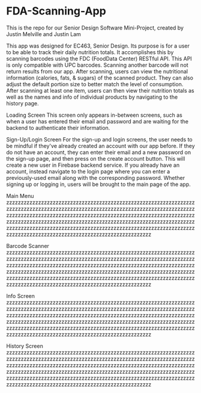 # FDA-Scanning-App
This is the repo for our Senior Design Software Mini-Project, created by Justin Melville and Justin Lam

This app was designed for EC463, Senior Design. Its purpose is for a user to be able to track their daily nutrition totals. It accomplishes this by scanning barcodes using the FDC (FoodData Center) RESTful API. This API is only compatible with UPC barcodes. Scanning another barcode will not return results from our app. After scanning, users can view the nutritional information (calories, fats, & sugars) of the scanned product. They can also adjust the default portion size to better match the level of consumption. After scanning at least one item, users can then view their nutrition totals as well as the names and info of individual products by navigating to the history page.

Loading Screen
This screen only appears in-between screens, such as when a user has entered their email and password and are waiting for the backend to authenticate their information.

Sign-Up/Login Screen
For the sign-up and login screens, the user needs to be mindful if they've already created an account with our app before. If they do not have an account, they can enter their email and a new password on the sign-up page, and then press on the create account button. This will create a new user in Firebase backend service. If you already have an account, instead navigate to the login page where you can enter a previously-used email along with the corresponding password. Whether signing up or logging in, users will be brought to the main page of the app.

Main Menu
zzzzzzzzzzzzzzzzzzzzzzzzzzzzzzzzzzzzzzzzzzzzzzzzzzzzzzzzzzzzzzzzzzzzzzzzzzzzzzzzzzzzzzzzzzzzzzzzzzzzzzzzzzzzzzzzzzzzzzzzzzzzzzzzzzzzzzzzzzzzzzzzzzzzzzzzzzzzzzzzzzzzzzzzzzzzzzzzzzzzzzzzzzzzzzzzzzzzzzzzzzzzzzzzzzzzzzzzzzzzzzzzzzzzzzzzzzzzzzzzzzzzzzzzzzzzzzzzzzzzzzzzzzzzzzzzzzzzzzzzzzzzzzzzzzzzzzzzzzzzzzzzzzzzzzzzzzzzzzzzzzzzzzzzzzzzzzzzzzzzzzzzzzzzzzzzzzzzzzzzzzzzzzzzzzzzzzz

Barcode Scanner
zzzzzzzzzzzzzzzzzzzzzzzzzzzzzzzzzzzzzzzzzzzzzzzzzzzzzzzzzzzzzzzzzzzzzzzzzzzzzzzzzzzzzzzzzzzzzzzzzzzzzzzzzzzzzzzzzzzzzzzzzzzzzzzzzzzzzzzzzzzzzzzzzzzzzzzzzzzzzzzzzzzzzzzzzzzzzzzzzzzzzzzzzzzzzzzzzzzzzzzzzzzzzzzzzzzzzzzzzzzzzzzzzzzzzzzzzzzzzzzzzzzzzzzzzzzzzzzzzzzzzzzzzzzzzzzzzzzzzzzzzzzzzzzzzzzzzzzzzzzzzzzzzzzzzzzzzzzzzzzzzzzzzzzzzzzzzzzzzzzzzzzzzzzzzzzzzzzzzzzzzzzzzzzzzzzzzzz

Info Screen
zzzzzzzzzzzzzzzzzzzzzzzzzzzzzzzzzzzzzzzzzzzzzzzzzzzzzzzzzzzzzzzzzzzzzzzzzzzzzzzzzzzzzzzzzzzzzzzzzzzzzzzzzzzzzzzzzzzzzzzzzzzzzzzzzzzzzzzzzzzzzzzzzzzzzzzzzzzzzzzzzzzzzzzzzzzzzzzzzzzzzzzzzzzzzzzzzzzzzzzzzzzzzzzzzzzzzzzzzzzzzzzzzzzzzzzzzzzzzzzzzzzzzzzzzzzzzzzzzzzzzzzzzzzzzzzzzzzzzzzzzzzzzzzzzzzzzzzzzzzzzzzzzzzzzzzzzzzzzzzzzzzzzzzzzzzzzzzzzzzzzzzzzzzzzzzzzzzzzzzzzzzzzzzzzzzzzzz

History Screen
zzzzzzzzzzzzzzzzzzzzzzzzzzzzzzzzzzzzzzzzzzzzzzzzzzzzzzzzzzzzzzzzzzzzzzzzzzzzzzzzzzzzzzzzzzzzzzzzzzzzzzzzzzzzzzzzzzzzzzzzzzzzzzzzzzzzzzzzzzzzzzzzzzzzzzzzzzzzzzzzzzzzzzzzzzzzzzzzzzzzzzzzzzzzzzzzzzzzzzzzzzzzzzzzzzzzzzzzzzzzzzzzzzzzzzzzzzzzzzzzzzzzzzzzzzzzzzzzzzzzzzzzzzzzzzzzzzzzzzzzzzzzzzzzzzzzzzzzzzzzzzzzzzzzzzzzzzzzzzzzzzzzzzzzzzzzzzzzzzzzzzzzzzzzzzzzzzzzzzzzzzzzzzzzzzzzzzz
